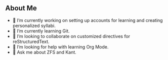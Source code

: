 ## About Me

- 🔭 I’m currently working on setting up accounts for learning and creating personalized syllabi.
- 🌱 I’m currently learning Git.
- 👯 I’m looking to collaborate on customized directives for reStructuredText.
- 🤔 I’m looking for help with learning Org Mode.
- 💬 Ask me about ZFS and Kant.

